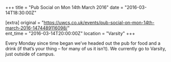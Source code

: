 +++
title = "Pub Social on Mon 14th March 2016"
date = "2016-03-14T18:30:00Z"

[extra]
original = "https://uwcs.co.uk/events/pub-social-on-mon-14th-march-2016-1474489116098/"    
ent_time = "2016-03-14T20:00:00Z"
location = "Varsity"
+++

Every Monday since time began we’ve headed out the pub for food and a drink (if that’s your thing – for many of us it isn’t). We currently go to Varsity, just outside of campus.

